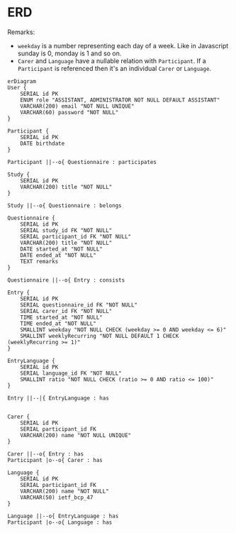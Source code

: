 # ERD

Remarks:

- `weekday` is a number representing each day of a week. Like in Javascript sunday is 0, monday is 1 and so on.
- `Carer` and `Language` have a nullable relation with `Participant`. If a `Participant` is referenced then it's an individual `Carer` or `Language`.

```mermaid
erDiagram
User {
    SERIAL id PK
    ENUM role "ASSISTANT, ADMINISTRATOR NOT NULL DEFAULT ASSISTANT"
    VARCHAR(200) email "NOT NULL UNIQUE"
    VARCHAR(60) password "NOT NULL"
}

Participant {
    SERIAL id PK
    DATE birthdate
}

Participant ||--o{ Questionnaire : participates

Study {
    SERIAL id PK
    VARCHAR(200) title "NOT NULL"
}

Study ||--o{ Questionnaire : belongs

Questionnaire {
    SERIAL id PK
    SERIAL study_id FK "NOT NULL"
    SERIAL participant_id FK "NOT NULL"
    VARCHAR(200) title "NOT NULL"
    DATE started_at "NOT NULL"
    DATE ended_at "NOT NULL"
    TEXT remarks
}

Questionnaire ||--o{ Entry : consists

Entry {
    SERIAL id PK
    SERIAL questionnaire_id FK "NOT NULL"
    SERIAL carer_id FK "NOT NULL"
    TIME started_at "NOT NULL"
    TIME ended_at "NOT NULL"
    SMALLINT weekday "NOT NULL CHECK (weekday >= 0 AND weekday <= 6)"
    SMALLINT weeklyRecurring "NOT NULL DEFAULT 1 CHECK (weeklyRecurring >= 1)"
}

EntryLanguage {
    SERIAL id PK
    SERIAL language_id FK "NOT NULL"
    SMALLINT ratio "NOT NULL CHECK (ratio >= 0 AND ratio <= 100)"
}

Entry ||--|{ EntryLanguage : has


Carer {
    SERIAL id PK
    SERIAL participant_id FK
    VARCHAR(200) name "NOT NULL UNIQUE"
}

Carer ||--o{ Entry : has
Participant |o--o{ Carer : has

Language {
    SERIAL id PK
    SERIAL participant_id FK
    VARCHAR(200) name "NOT NULL"
    VARCHAR(50) ietf_bcp_47
}

Language ||--o{ EntryLanguage : has
Participant |o--o{ Language : has
